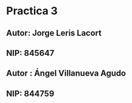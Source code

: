 # Practica 3

## Autor: Jorge Leris Lacort
## NIP: 845647
## Autor : Ángel Villanueva Agudo
## NIP: 844759
